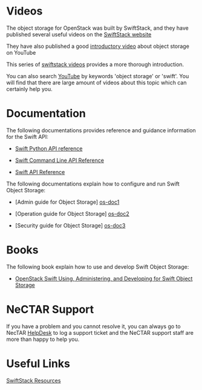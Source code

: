 # Videos

The object storage for OpenStack was built by SwiftStack, and they have published 
several useful videos on the [SwiftStack website][swiftstack]

They have also published a good [introductory video][os-101] about object storage on YouTube

This series of [swiftstack videos][os-video] provides a more thorough introduction.

You can also search [YouTube][youtube] by keywords 'object storage' or 'swift'.
You will find that there are large amount of videos about this topic which can certainly help you. 

# Documentation

The following documentations provides reference and guidance information for the
Swift API:

- [Swift Python API reference][developer]

- [Swift Command Line API Reference][commandline] 

- [Swift API Reference][http]

The following documentations explain how to configure and run Swift Object
Storage:

- [Admin guide for Object Storage] [os-doc1]

- [Operation guide for Object Storage] [os-doc2]

- [Security guide for Object Storage] [os-doc3]

# Books

The following book explain how to use and develop Swift Object Storage:

- [OpenStack Swift Using, Administering, and Developing for Swift Object Storage][OREILLY] 

# NeCTAR Support

If you have a problem and you cannot resolve it, you can always go to NecTAR
[HelpDesk][helpdesk] to log a support ticket and the NeCTAR support staff are
more than happy to help you.


# Useful Links

[SwiftStack Resources][swiftstackresources]


[OREILLY]: http://shop.oreilly.com/product/0636920033288.do
[helpdesk]: https://support.nectar.org.au/support/home
[os-doc1]: http://docs.openstack.org/admin-guide-cloud/objectstorage.html
[os-doc2]: http://docs.openstack.org/openstack-ops/content/storage_decision.html
[os-doc3]: http://docs.openstack.org/security-guide/object-storage.html
[os-101]: https://www.youtube.com/watch?v=WV-TeM78mno
[os-video]: https://www.youtube.com/watch?v=JUXRJaZMOb0&list=PLIr7I80Leee5NpoYTd9ffNvWq0pG18CN3
[youtube]: https://www.youtube.com/
[swiftstack]: https://swiftstack.com/resources/videos/#
[http]: http://developer.openstack.org/api-ref-objectstorage-v1.html
[developer]: http://docs.openstack.org/developer/swift/
[commandline]: http://docs.openstack.org/cli-reference/content/swiftclient_commands.html
[swiftstackresources]: https://swiftstack.com/resources/data-sheets/#
